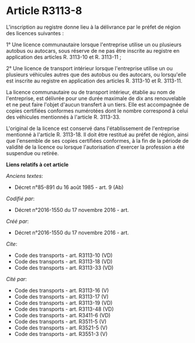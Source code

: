 # Article R3113-8

L'inscription au registre donne lieu à la délivrance par le préfet de région des licences suivantes : 

1° Une licence communautaire lorsque l'entreprise utilise un ou plusieurs autobus ou autocars, sous réserve de ne pas être
inscrite au registre en application des articles R. 3113-10 et R. 3113-11 ; 

2° Une licence de transport intérieur lorsque l'entreprise utilise un ou plusieurs véhicules autres que des autobus ou des
autocars, ou lorsqu'elle est inscrite au registre en application des articles R. 3113-10 et R. 3113-11. 

La licence communautaire ou de transport intérieur, établie au nom de l'entreprise, est délivrée pour une durée maximale de
dix ans renouvelable et ne peut faire l'objet d'aucun transfert à un tiers. Elle est accompagnée de copies certifiées
conformes numérotées dont le nombre correspond à celui des véhicules mentionnés à l'article R. 3113-33. 

L'original de la licence est conservé dans l'établissement de l'entreprise mentionné à l'article R. 3113-18. Il doit être
restitué au préfet de région, ainsi que l'ensemble de ses copies certifiées conformes, à la fin de la période de validité de
la licence ou lorsque l'autorisation d'exercer la profession a été suspendue ou retirée.

**Liens relatifs à cet article**

_Anciens textes_:

  - Décret n°85-891 du 16 août 1985 - art. 9 (Ab)

_Codifié par_:

  - Décret n°2016-1550 du 17 novembre 2016 - art.

_Créé par_:

  - Décret n°2016-1550 du 17 novembre 2016 - art.

_Cite_:

  - Code des transports - art. R3113-10 (VD)
  - Code des transports - art. R3113-18 (VD)
  - Code des transports - art. R3113-33 (VD)

_Cité par_:

  - Code des transports - art. R3113-16 (V)
  - Code des transports - art. R3113-17 (V)
  - Code des transports - art. R3113-19 (VD)
  - Code des transports - art. R3113-48 (VD)
  - Code des transports - art. R3411-6 (VD)
  - Code des transports - art. R3511-5 (V)
  - Code des transports - art. R3521-5 (V)
  - Code des transports - art. R3551-3 (V)
